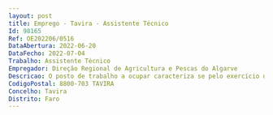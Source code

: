 ```yaml
--- 
layout: post
title: Emprego - Tavira - Assistente Técnico
Id: 98165
Ref: OE202206/0516
DataAbertura: 2022-06-20
DataFecho: 2022-07-04
Trabalho: Assistente Técnico
Empregador: Direção Regional de Agricultura e Pescas do Algarve
Descricao: O posto de trabalho a ocupar caracteriza se pelo exercício de funções na carreira e categoria de assistente técnico, e de acordo com as atividades inerentes à atividade nos centros experimentais da DRAP Algarve.Postos de trabalho previstos e não ocupados da Direção de Serviços de Desenvolvimento Agroalimentar e Rural, no Centro de Experimentação Agrária de Tavira, para exercer funções de natureza executiva, de aplicação de métodos e processos, com base em diretivas bem definidas e instruções gerais, de grau médio de complexidade, designadamente •	Coordenar as diversas operações culturais a realizar no Centro de Experimentação Agrária de Tavira (CEAT), sob a orientação dos responsáveis pelos campos em causa •	Assegurar a gestão e o registo dos fertilizantes, corretivos, produtos fitofarmacêuticos, combustíveis, lubrificantes e outros existentes no CEAT •	Vigilância da rede de rega e dos sistemas de rega nas diversas culturas •	Programar os sistemas de rega das culturas, de acordo com as orientações dos respetivos responsáveis •	Providenciar para o regular funcionamento do CEAT através da identificação das eventuais anomalias e estrangulamentos e adoção dos procedimentos adequados.
CodigoPostal: 8800-703 TAVIRA
Concelho: Tavira
Distrito: Faro
--- 
```

